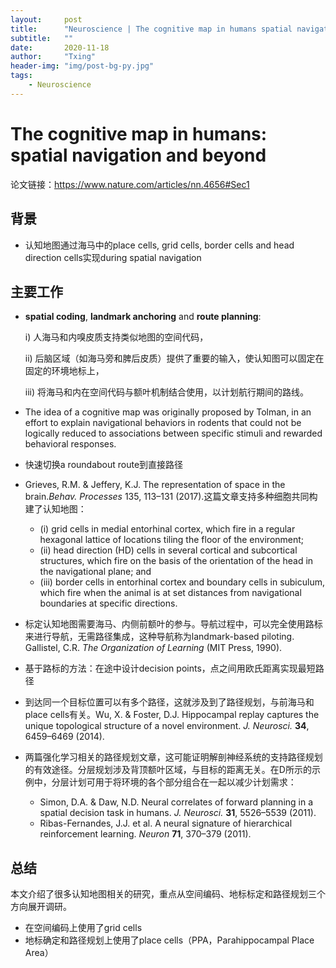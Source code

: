 ```yaml
---
layout:     post
title:      "Neuroscience | The cognitive map in humans spatial navigation and beyond"
subtitle:   ""
date:       2020-11-18
author:     "Txing"
header-img: "img/post-bg-py.jpg"
tags:
    - Neuroscience
---
```


# The cognitive map in humans: spatial navigation and beyond

论文链接：https://www.nature.com/articles/nn.4656#Sec1

## 背景

- 认知地图通过海马中的place cells, grid cells, border cells  and head direction cells实现during spatial navigation  

  

## 主要工作

- **spatial coding**, **landmark anchoring** and **route planning**:

  i) 人海马和内嗅皮质支持类似地图的空间代码，

  ii) 后脑区域（如海马旁和脾后皮质）提供了重要的输入，使认知图可以固定在固定的环境地标上，

  iii) 将海马和内在空间代码与额叶机制结合使用，以计划航行期间的路线。

- The idea of a cognitive map was originally proposed by Tolman, in an effort to explain navigational behaviors in rodents that could not be logically reduced to associations between specific stimuli and rewarded behavioral responses.
- 快速切换a roundabout route到直接路径  
- Grieves, R.M. & Jeffery, K.J. The representation of space in the brain.*Behav. Processes* 135, 113–131 (2017).这篇文章支持多种细胞共同构建了认知地图：
  - (i) grid cells in medial entorhinal cortex, which fire in a regular hexagonal lattice of locations tiling the floor of the environment; 
  - (ii) head direction (HD) cells in several cortical and subcortical structures, which fire on the basis of the orientation of the head in the navigational plane; and 
  - (iii) border cells in entorhinal cortex and boundary cells in subiculum, which fire when the animal is at set distances from navigational boundaries at specific directions.
- 标定认知地图需要海马、内侧前额叶的参与。导航过程中，可以完全使用路标来进行导航，无需路径集成，这种导航称为landmark-based piloting. Gallistel, C.R. *The Organization of Learning* (MIT Press, 1990).

- 基于路标的方法：在途中设计decision points，点之间用欧氏距离实现最短路径
- 到达同一个目标位置可以有多个路径，这就涉及到了路径规划，与前海马和place cells有关。Wu, X. & Foster, D.J. Hippocampal replay captures the unique topological structure of a novel environment. *J. Neurosci.* **34**, 6459–6469 (2014).
- 两篇强化学习相关的路径规划文章，这可能证明解剖神经系统的支持路径规划的有效途径。分层规划涉及背顶额叶区域，与目标的距离无关。在D所示的示例中，分层计划可用于将环境的各个部分组合在一起以减少计划需求：
  - Simon, D.A. & Daw, N.D. Neural correlates of forward planning in a spatial decision task in humans. *J. Neurosci.* **31**, 5526–5539 (2011).
  - Ribas-Fernandes, J.J. et al. A neural signature of hierarchical reinforcement learning. *Neuron* **71**, 370–379 (2011).



## 总结

本文介绍了很多认知地图相关的研究，重点从空间编码、地标标定和路径规划三个方向展开调研。

- 在空间编码上使用了grid cells
- 地标确定和路径规划上使用了place cells（PPA，Parahippocampal Place Area）